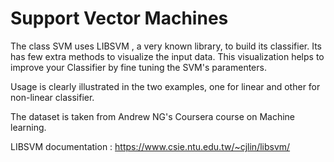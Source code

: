 # Support Vector Machines

The class SVM uses LIBSVM , a very known library, to build its classifier. Its has few extra methods to visualize the input data. This visualization helps to improve your Classifier by fine tuning the SVM's paramenters.

Usage is clearly illustrated in the two examples, one for linear and other for non-linear classifier. 

The dataset is taken from Andrew NG's Coursera course on Machine learning.

LIBSVM documentation : https://www.csie.ntu.edu.tw/~cjlin/libsvm/
